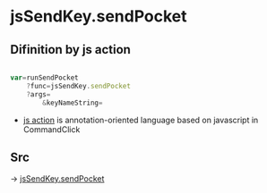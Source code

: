 # jsSendKey.sendPocket

## Difinition by js action

```js.js

var=runSendPocket
	?func=jsSendKey.sendPocket
	?args=
		&keyNameString=
```

- [js action](#) is annotation-oriented language based on javascript in CommandClick

## Src

-> [jsSendKey.sendPocket](https://github.com/puutaro/CommandClick/blob/master/app/src/main/java/com/puutaro/commandclick/fragment_lib/terminal_fragment/js_interface/JsSendKey.kt#L22)


